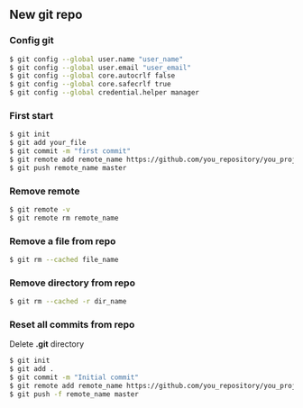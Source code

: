 ## New git repo

### Config git
```bash
$ git config --global user.name "user_name"
$ git config --global user.email "user_email"
$ git config --global core.autocrlf false
$ git config --global core.safecrlf true
$ git config --global credential.helper manager
```

### First start
```bash
$ git init
$ git add your_file
$ git commit -m "first commit"
$ git remote add remote_name https://github.com/you_repository/you_project
$ git push remote_name master
```

### Remove remote
```bash
$ git remote -v
$ git remote rm remote_name
```

### Remove a file from repo
```bash
$ git rm --cached file_name
```

### Remove directory from repo
```bash
$ git rm --cached -r dir_name
```

### Reset all commits from repo
Delete **.git** directory
```bash
$ git init
$ git add .
$ git commit -m "Initial commit"
$ git remote add remote_name https://github.com/you_repository/you_project
$ git push -f remote_name master
```
